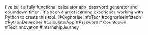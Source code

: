  I've built a fully functional calculator app ,password generator and countdown timer .
 It's been a great learning experience working with Python to create this tool. @Cognorise InfoTech 
       #cognoriseinfotech #PythonDeveloper #CalculatorApp #Password # Countdown #TechInnovation #InternshipJourney
